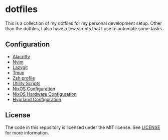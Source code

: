 # dotfiles

This is a collection of my dotfiles for my personal development setup.
Other than the dotfiles, I also have a few scripts that I use to automate some tasks.

## Configuration

* [Alacritty](./.config/alacritty/alacritty.toml)
* [Nvim](./.config/nvim/README.md)
* [Lazygit](./lazygit/config.yml)
* [Tmux](./.tmux.conf)
* [Zsh profile](./.zshrc)
* [Utility Scripts](./scripts/)
* [NixOS Configuration](./nixos/configuration.nix)
* [NixOS Hardware Configuration](./nixos/hardware-configuration.nix)
* [Hyprland Configuration](./.config/hypr/hyprland.conf)

## License

The code in this repository is licensed under the MIT license. See [LICENSE](./LICENSE) for more information.
